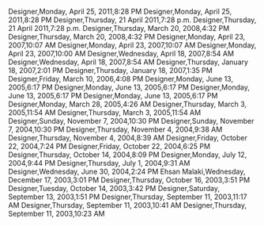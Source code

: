 ﻿Designer,Monday, April 25, 2011,8:28 PMDesigner,Monday, April 25, 2011,8:28 PMDesigner,Thursday, 21 April 2011,7:28 p.m.Designer,Thursday, 21 April 2011,7:28 p.m.Designer,Thursday, March 20, 2008,4:32 PMDesigner,Thursday, March 20, 2008,4:32 PMDesigner,Monday, April 23, 2007,10:07 AMDesigner,Monday, April 23, 2007,10:07 AMDesigner,Monday, April 23, 2007,10:00 AMDesigner,Wednesday, April 18, 2007,8:54 AMDesigner,Wednesday, April 18, 2007,8:54 AMDesigner,Thursday, January 18, 2007,2:01 PMDesigner,Thursday, January 18, 2007,1:35 PMDesigner,Friday, March 10, 2006,4:08 PMDesigner,Monday, June 13, 2005,6:17 PMDesigner,Monday, June 13, 2005,6:17 PMDesigner,Monday, June 13, 2005,6:17 PMDesigner,Monday, June 13, 2005,6:17 PMDesigner,Monday, March 28, 2005,4:26 AMDesigner,Thursday, March 3, 2005,11:54 AMDesigner,Thursday, March 3, 2005,11:54 AMDesigner,Sunday, November 7, 2004,10:30 PMDesigner,Sunday, November 7, 2004,10:30 PMDesigner,Thursday, November 4, 2004,9:38 AMDesigner,Thursday, November 4, 2004,8:39 AMDesigner,Friday, October 22, 2004,7:24 PMDesigner,Friday, October 22, 2004,6:25 PMDesigner,Thursday, October 14, 2004,8:09 PMDesigner,Monday, July 12, 2004,9:44 PMDesigner,Thursday, July 1, 2004,9:31 AMDesigner,Wednesday, June 30, 2004,2:24 PMEhsan Malaki,Wednesday, December 17, 2003,3:01 PMDesigner,Thursday, October 16, 2003,3:51 PMDesigner,Tuesday, October 14, 2003,3:42 PMDesigner,Saturday, September 13, 2003,1:51 PMDesigner,Thursday, September 11, 2003,11:17 AMDesigner,Thursday, September 11, 2003,10:41 AMDesigner,Thursday, September 11, 2003,10:23 AM
